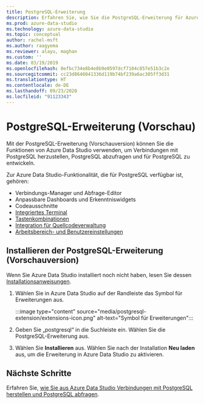 ```yaml
---
title: PostgreSQL-Erweiterung
description: Erfahren Sie, wie Sie die PostgreSQL-Erweiterung für Azure Data Studio installieren. Damit können Sie eine Verbindung mit Postgres-Datenbanken herstellen, diese abfragen und entwickeln.
ms.prod: azure-data-studio
ms.technology: azure-data-studio
ms.topic: conceptual
author: rachel-msft
ms.author: raagyema
ms.reviewer: alayu, maghan
ms.custom: ''
ms.date: 03/19/2019
ms.openlocfilehash: 0efbc734e8b4e8b9e0597dcf7104c857e51b3c2e
ms.sourcegitcommit: cc23d8646041336d119b74bf239a6ac305ff3d31
ms.translationtype: HT
ms.contentlocale: de-DE
ms.lasthandoff: 09/23/2020
ms.locfileid: "91123343"
---
```

# <a name="postgresql-extension-preview"></a>PostgreSQL-Erweiterung (Vorschau)

Mit der PostgreSQL-Erweiterung (Vorschauversion) können Sie die Funktionen von Azure Data Studio verwenden, um Verbindungen mit PostgreSQL herzustellen, PostgreSQL abzufragen und für PostgreSQL zu entwickeln. 

Zur Azure Data Studio-Funktionalität, die für PostgreSQL verfügbar ist, gehören:

- Verbindungs-Manager und Abfrage-Editor
- Anpassbare Dashboards und Erkenntniswidgets
- Codeausschnitte
- [Integriertes Terminal](../integrated-terminal.md)
- [Tastenkombinationen](../keyboard-shortcuts.md)
- [Integration für Quellcodeverwaltung](../source-control.md)
- [Arbeitsbereich- und Benutzereinstellungen](../settings.md)

## <a name="install-the-postgresql-extension-preview"></a>Installieren der PostgreSQL-Erweiterung (Vorschauversion)

Wenn Sie Azure Data Studio installiert noch nicht haben, lesen Sie dessen [Installationsanweisungen](../download-azure-data-studio.md).

1. Wählen Sie in Azure Data Studio auf der Randleiste das Symbol für Erweiterungen aus.

    :::image type="content" source="media/postgresql-extension/extensions-icon.png" alt-text="Symbol für Erweiterungen":::

2. Geben Sie „postgresql“ in die Suchleiste ein. Wählen Sie die PostgreSQL-Erweiterung aus.

3. Wählen Sie **Installieren** aus. Wählen Sie nach der Installation **Neu laden** aus, um die Erweiterung in Azure Data Studio zu aktivieren.

## <a name="next-steps"></a>Nächste Schritte

Erfahren Sie, [wie Sie aus Azure Data Studio Verbindungen mit PostgreSQL herstellen und PostgreSQL abfragen](../quickstart-postgres.md).
